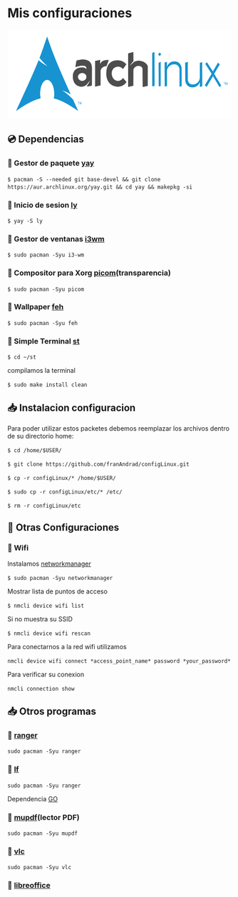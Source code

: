 # Mis configuraciones
<p align="center"> <img src="./archlinux-logo-dark-1200dpi.b42bd35d5916.png" alt="logo-burgerhouse" height="200"/> </p>

## 💿 Dependencias

### 📂 Gestor de paquete [yay](https://github.com/Jguer/yay)

`$ pacman -S --needed git base-devel && git clone https://aur.archlinux.org/yay.git && cd yay && makepkg -si`

### 📘 Inicio de sesion [ly](https://github.com/fairyglade/ly) 

`$ yay -S ly `

### 📘 Gestor de ventanas [i3wm](https://wiki.archlinux.org/title/i3)

`$ sudo pacman -Syu i3-wm`

### 📘 Compositor para Xorg [picom](https://wiki.archlinux.org/title/picom)(transparencia)

`$ sudo pacman -Syu picom`

### 📙 Wallpaper [feh](https://wiki.archlinux.org/title/Feh_(Espa%C3%B1ol))

`$ sudo pacman -Syu feh`

### 📘 Simple Terminal [st](https://st.suckless.org/)

`$ cd ~/st `

compilamos la terminal

`$ sudo make install clean`

## 📥 Instalacion configuracion

Para poder utilizar estos packetes debemos reemplazar los archivos dentro de su directorio home:

  `$ cd /home/$USER/`
  
  `$ git clone https://github.com/franAndrad/configLinux.git`
  
  `$ cp -r configLinux/* /home/$USER/`
  
  `$ sudo cp -r configLinux/etc/* /etc/`
  
  `$ rm -r configLinux/etc`

## 🔧 Otras Configuraciones

### 📶 Wifi
  
  Instalamos [networkmanager](https://networkmanager.dev/)
  
  `$ sudo pacman -Syu networkmanager`
  
  Mostrar lista de puntos de acceso
  
  `$ nmcli device wifi list`
  
  Si no muestra su SSID
  
  `$ nmcli device wifi rescan`
  
  Para conectarnos a la red wifi utilizamos 
  
  `nmcli device wifi connect *access_point_name* password *your_password*`
  
  Para verificar su conexion
  
  `nmcli connection show`
 
 ## 📥 Otros programas
 
 ### 📘 [ranger](https://wiki.archlinux.org/title/Ranger_(Espa%C3%B1ol))
 
 `sudo pacman -Syu ranger`
 
 ### 📘 [lf](https://github.com/gokcehan/lf)
 
 `sudo pacman -Syu ranger` 
 
 Dependencia [GO](https://go.dev/dl/)
 
 ### 📘 [mupdf](https://wiki.archlinux.org/title/MuPDF)(lector PDF)
 
 `sudo pacman -Syu mupdf`
 
 ### 📘 [vlc](https://wiki.archlinux.org/title/VLC_media_player_(Espa%C3%B1ol))
 
 `sudo pacman -Syu vlc`

 ### 📘 [libreoffice](https://wiki.archlinux.org/title/LibreOffice_(Espa%C3%B1ol)#Instalaci%C3%B3n)
 
 
 
 
